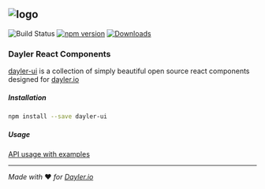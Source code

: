 ![logo](https://cdn.dayler.io/images/logo_dark.svg)
---
![Build Status](https://drone.dayler.dev/api/badges/iknpx/dayler-ui/status.svg)
[![npm version](https://badge.fury.io/js/dayler-ui.svg)](https://badge.fury.io/js/dayler-ui)
[![Downloads](http://img.shields.io/npm/dm/dayler-ui.svg?style=flat)](https://npmjs.org/package/dayler-ui)

### Dayler React Components

[dayler-ui](https://ui.dayler.io/) is a collection of simply beautiful open source react components designed for [dayler.io](https://dayler.io/)


##### Installation
```bash
npm install --save dayler-ui
```

##### Usage
[API usage with examples](https://ui.dayler.io)

---
*Made with* :heart: *for [Dayler.io](https://dayler.io)*
